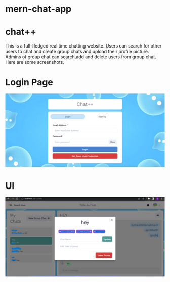 # mern-chat-app
# chat++
This is a full-fledged real time chatting website. Users can search for other users to chat and create group chats and upload their profile picture. Admins of group chat can search,add and delete users from group chat.\
Here are some screenshots.


<h1>Login Page</h1>

![Login page](https://github.com/ShikharDutta/mern-chat-app/blob/3546f8731efbde9958b09de4491507d207dd412c/Screenshot%20(35).png)

<h1>UI</h1>

![UI](https://github.com/ShikharDutta/mern-chat-app/blob/686d7fe942b9b66dad9bcbfb157b6fb7f041add9/Screenshot%20(34).png)

